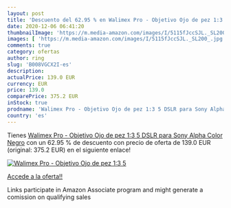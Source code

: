 ```yaml
---
layout: post
title: 'Descuento del 62.95 % en Walimex Pro - Objetivo Ojo de pez 1:3 5 '
date: 2020-12-06 06:41:20
thumbnailImage: 'https://m.media-amazon.com/images/I/5115fJccSJL._SL200_.jpg'
images: [ 'https://m.media-amazon.com/images/I/5115fJccSJL._SL200_.jpg' ]
comments: true
category: ofertas
author: ring
slug: 'B008VGCX2I-es'
description:
actualPrice: 139.0 EUR
currency: EUR
price: 139.0
comparePrice: 375.2 EUR
inStock: true
prodname: 'Walimex Pro - Objetivo Ojo de pez 1:3 5 DSLR para Sony Alpha  Color Negro'
country: 'es'
---
```


Tienes [Walimex Pro - Objetivo Ojo de pez 1:3 5 DSLR para Sony Alpha  Color Negro](https://www.amazon.es/dp/B008VGCX2I/?tag=tolees-21) con un 62.95 % de descuento con precio de oferta de 139.0 EUR (original: 375.2 EUR) en el siguiente enlace!

[![Walimex Pro - Objetivo Ojo de pez 1:3 5 ](https://m.media-amazon.com/images/I/5115fJccSJL._SL200_.jpg)](https://www.amazon.es/dp/B008VGCX2I/?tag=tolees-21)

[Accede a la oferta!!](https://www.amazon.es/dp/B008VGCX2I/?tag=tolees-21)

Links participate in Amazon Associate program and might generate a comission on qualifying sales


